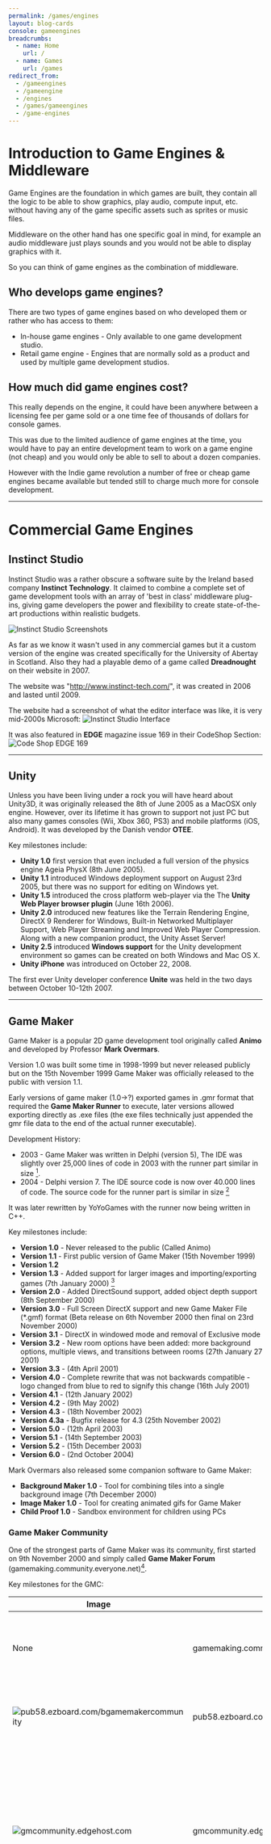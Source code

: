 ```yaml
---
permalink: /games/engines
layout: blog-cards
console: gameengines
breadcrumbs:
  - name: Home
    url: /
  - name: Games
    url: /games
redirect_from:
  - /gameengines
  - /gameengine
  - /engines
  - /games/gameengines
  - /game-engines
---
```

# Introduction to Game Engines & Middleware
Game Engines are the foundation in which games are built, they contain all the logic to be able to show graphics, play audio, compute input, etc. without having any of the game specific assets such as sprites or music files.

Middleware on the other hand has one specific goal in mind, for example an audio middleware just plays sounds and you would not be able to display graphics with it.

So you can think of game engines as the combination of middleware.

## Who develops game engines?
There are two types of game engines based on who developed them or rather who has access to them:

  - In-house game engines - Only available to one game development studio.
  - Retail game engine - Engines that are normally sold as a product and used by multiple game development studios.

## How much did game engines cost?
This really depends on the engine, it could have been anywhere between a licensing fee per game sold or a one time fee of thousands of dollars for console games.

This was due to the limited audience of game engines at the time, you would have to pay an entire development team to work on a game engine (not cheap) and you would only be able to sell to about a dozen companies.

However with the Indie game revolution a number of free or cheap game engines became available but tended still to charge much more for console development.

---
# Commercial Game Engines

## Instinct Studio
Instinct Studio was a rather obscure a software suite by the Ireland based company **Instinct Technology**. It claimed to combine a complete set of game development tools with an array of 'best in class' middleware plug-ins, giving game developers the power and flexibility to create state-of-the-art productions within realistic budgets.

![Instinct Studio Screenshots](https://github.com/user-attachments/assets/c332f749-9442-4ec1-abd4-64f35a015957)


As far as we know it wasn't used in any commercial games but it a custom version of the engine was created specifically for the University of Abertay in Scotland. Also they had a playable demo of a game called **Dreadnought** on their website in 2007.

The website was "http://www.instinct-tech.com/", it was created in 2006 and lasted until 2009.

The website had a screenshot of what the editor interface was like, it is very mid-2000s Microsoft:
![Instinct Studio Interface](https://github.com/user-attachments/assets/3995f8b4-b2e8-45dd-94ec-4d2be7d30e1f)

It was also featured in **EDGE** magazine issue 169 in their CodeShop Section:
![Code Shop EDGE 169](https://github.com/user-attachments/assets/9ddbe96a-1f56-4ab0-83be-a61cb90f16c9)

---
## Unity
Unless you have been living under a rock you will have heard about Unity3D, it was originally released the 8th of June 2005 as a MacOSX only engine. However, over its lifetime it has grown to support not just PC but also many games consoles (Wii, Xbox 360, PS3) and mobile platforms (iOS, Android). It was developed by the Danish vendor **OTEE**.

Key milestones include:
* **Unity 1.0** first version that even included a full version of the physics engine Ageia PhysX (8th June 2005).
* **Unity 1.1** introduced Windows deployment support on August 23rd 2005, but there was no support for editing on Windows yet.
* **Unity 1.5** introduced the cross platform web-player via the The **Unity Web Player browser plugin** (June 16th 2006).
* **Unity 2.0** introduced new features like the Terrain Rendering Engine, DirectX 9 Renderer for Windows, Built-in Networked Multiplayer Support, Web Player Streaming and Improved Web Player Compression. Along with a new companion product, the Unity Asset Server!
* **Unity 2.5** introduced **Windows support** for the Unity development environment so games can be created on both Windows and Mac OS X.
* **Unity iPhone** was introduced on October 22, 2008.

The first ever Unity developer conference **Unite** was held in the two days between October 10-12th 2007.

---
## Game Maker
Game Maker is a popular 2D game development tool originally called **Animo** and developed by Professor **Mark Overmars**.

Version 1.0 was built some time in 1998-1999 but never released publicly but on the 15th November 1999 Game Maker was officially released to the public with version 1.1.

Early versions of game maker (1.0->?) exported games in .gmr format that required the **Game Maker Runner** to execute, later versions allowed exporting directly as .exe files (the exe files technically just appended the gmr file data to the end of the actual runner executable).

Development History:
* 2003 - Game Maker was written in Delphi (version 5), The IDE was slightly over 25,000 lines of code in 2003 with the runner part similar in size [^5].
* 2004 - Delphi version 7. The IDE source code is now over 40.000 lines of code. The source code for the runner part is similar in size [^6]

It was later rewritten by YoYoGames with the runner now being written in C++.


Key milestones include:
* **Version 1.0** - Never released to the public (Called Animo)
* **Version 1.1** - First public version of Game Maker (15th November 1999)
* **Version 1.2**
* **Version 1.3** - Added support for larger images and importing/exporting games (7th January 2000) [^3]
* **Version 2.0** - Added DirectSound support, added object depth support (8th September 2000)
* **Version 3.0** - Full Screen DirectX support and new Game Maker File (*.gmf) format (Beta release on 6th November 2000 then final on 23rd November 2000)
* **Version 3.1** - DirectX in windowed mode and removal of Exclusive mode
* **Version 3.2** - New room options have been added: more background options, multiple views, and transitions between rooms (27th January 27 2001)
* **Version 3.3** - (4th April 2001)
* **Version 4.0** - Complete rewrite that was not backwards compatible - logo changed from blue to red to signify this change (16th July 2001)
* **Version 4.1** - (12th January 2002)
* **Version 4.2** - (9th May 2002)
* **Version 4.3** - (18th November 2002)
* **Version 4.3a** - Bugfix release for 4.3 (25th November 2002)
* **Version 5.0** - (12th April 2003)
* **Version 5.1** - (14th September 2003)
* **Version 5.2** - (15th December 2003)
* **Version 6.0** - (2nd October 2004)

Mark Overmars also released some companion software to Game Maker:
* **Background Maker 1.0** - Tool for combining tiles into a single background image (7th December 2000)
* **Image Maker 1.0** - Tool for creating animated gifs for Game Maker
* **Child Proof 1.0** - Sandbox environment for children using PCs

### Game Maker Community
One of the strongest parts of Game Maker was its community, first started on 9th November 2000 and simply called **Game Maker Forum** (gamemaking.community.everyone.net)[^4].

Key milestones for the GMC:

Image | Host | Description
---|---|---|
None | gamemaking.community.everyone.net | Single board simply called **Game Maker Forum**
 ![pub58.ezboard.com/bgamemakercommunity](https://github.com/user-attachments/assets/b1938ad5-2496-4ef3-93e2-1aceb8ce07fd) | pub58.ezboard.com/bgamemakercommunity | It then moved to EZboard on the 16th March 2001
![gmcommunity.edgehost.com](https://github.com/user-attachments/assets/c4198059-b7a2-45a8-add1-34cfc864edaf) | gmcommunity.edgehost.com/forums/ | Invision Power Board v 1.1 on 6th October 2002 but it only lasted until 8th January 2003 due to server problems (so they went back to Ezboard).
![forums.gamemaker.nl](https://github.com/user-attachments/assets/6483e04f-d798-4213-9de0-91e2c6046968) | forums.gamemaker.nl | Started on 26th October 2003 another self-hosted Invision Power Board v1.3 this one was much more successful and they never went back to Ezboard


The Game Maker Community has now lasted over 25 years!

---
# Game Engines by Platform
Although game engines can be used across multiple games consoles or platforms, we have separated the game engines by platform to make it easier to compare the features between engines of a given console generation.

Platform Name | Game Engine List
---|---
Microsoft Xbox | [Original Xbox Game Engines](https://www.retroreversing.com/xbox-game-engines)
Nintendo Wii U | [Wii U eShop Game Engines](https://www.retroreversing.com/WiiUeShopEngines) <br /> [Unity Game Engine Games on Wii U eShop](https://www.retroreversing.com/WiiUUnity) <br /> [Wii U Nintendo Web Framework](https://www.retroreversing.com/WiiUNWF)

---
# Commercial Middleware

## Ageia PhysX SDK
Originally known as NovodeX (by Swiss company of the same name) the technology was bought by Ageia in 2004 and rebranded to PhysX. Later in 2008, Nvidia bought Ageia and continued to support the SDK even releasing it as open source in December 2018.
Although the source code was technically available for free before that as long as you registered on the Nvidia website (2015-2017).

PhysX under Ageia allowed the SDK binaries to be offered royalty free but access to the source code is **$50,000** per application.

**Unity** announced that they would be including the full version of Ageia PhysX on March 4th 2005 which was before version 1.0 was released, which means many Unity games are using the SDK.

## Menus Master (by omegame)
**Menus Master** was a middleware specifically for creating game menu interfaces it was first released April 15th 2005 [^2]. It has an interface to create the menus along with a C++ SDK that is compatible with the PS2, Xbox, GameCube, and PC.

It was used by **Delphine Software** in the **Moto Racer** series to great success!


<div>
{% include console.html %}
</div>

# References
[^1]: Develop issue 78 Page 45 refering to PhysX SDK 2.7
[^2]: [Omegame unveils Menus Master, the game user interface authoring solution that free your creativity and save your money! - GamesIndustry.biz](https://www.gamesindustry.biz/omegame-unveils-menus-master-the-game-user-interface-authoring-solution-that-free-your-creativity-and-save-your-money)
[^3]: [Game Maker 1.3](https://web.archive.org/web/20000229113403/http://www.cs.uu.nl/people/markov/kids/gmaker/index.html)
[^4]: [Game Maker Pages](https://web.archive.org/web/20001110011300/http://www.cs.uu.nl/people/markov/kids/gmaker/index.html)
[^5]: [Game Maker History](https://web.archive.org/web/20021212194534if_/http://www.cs.uu.nl/people/markov/gmaker/history.html)
[^6]: [Game Maker Facts](https://web.archive.org/web/20041012165649if_/http://www.cs.uu.nl/people/markov/gmaker/facts.html)
